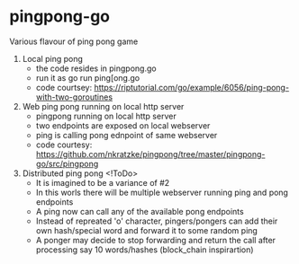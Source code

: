 # pingpong-go
Various flavour of ping pong game


1. Local ping pong
   - the code resides in pingpong.go
   - run it as go run ping[ong.go
   - code courtsey: https://riptutorial.com/go/example/6056/ping-pong-with-two-goroutines
2. Web ping pong running on local http server
    - pingpong running on local http server
    - two endpoints are exposed on local webserver
    - ping is calling pong ednpoint of same webserver
    - code courtesy: https://github.com/nkratzke/pingpong/tree/master/pingpong-go/src/pingpong
3. Distributed ping pong <!ToDo>
    - It is imagined to be a variance of #2
    - In this worls there will be multiple webserver running ping and pong endpoints
    - A ping now can call any of the available pong endpoints
    - Instead of repreated 'o' character, pingers/pongers can add their own hash/special word and forward it to some random ping
    - A ponger may decide to stop forwarding and return the call after processing say 10 words/hashes (block_chain inspirartion)
